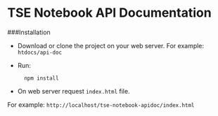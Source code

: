 # TSE Notebook API Documentation

###Installation
- Download or clone the project on your web server. 
For example: `htdocs/api-doc`

- Run:

        npm install 

- On web server request `index.html` file.

For example: `http://localhost/tse-notebook-apidoc/index.html`

